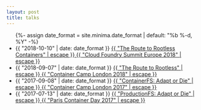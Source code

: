```yaml
---
layout: post
title: talks
---
```


<div class="home">
  <ul class="post-list">
      {%- assign date_format = site.minima.date_format | default: "%b %-d, %Y" -%}
    <li>
      <span class="post-meta">{{ "2018-10-10" | date: date_format }}</span>
        <a class="post-link" href="https://www.youtube.com/watch?v=iFo1KrxdOts&t=1s">
          {{ "The Route to Rootless Containers" | escape }}
        </a>
      <span class="post-meta"><a href="https://www.cloudfoundry.org/event/eusummit2018/">{{ "Cloud Foundry Summit Europe 2018" | escape }}</a></span>
    </li>
    <li>
      <span class="post-meta">{{ "2018-09-07" | date: date_format }}</span>
        <a class="post-link" href="/placeholder">
          {{ "The Route to Rootless" | escape }}
        </a>
      <span class="post-meta"><a href="https://2018.container.camp/uk/">{{ "Container Camp London 2018" | escape }}</a></span>
    </li>
    <li>
      <span class="post-meta">{{ "2017-09-08" | date: date_format }}</span>
        <a class="post-link" href="https://www.youtube.com/watch?v=lctMC1WNd1U&t=74s">
          {{ "ContainerFS: Adapt or Die" | escape }}
        </a>
      <span class="post-meta"><a href="https://2017.container.camp/uk/">{{ "Container Camp London 2017" | escape }}</a></span>
    </li>
    <li>
      <span class="post-meta">{{ "2017-07-13" | date: date_format }}</span>
        <a class="post-link" href="https://www.youtube.com/watch?v=Jh0NARKt1gU">
          {{ "ProductionFS: Adapt or Die" | escape }}
        </a>
      <span class="post-meta"><a href="http://2017.paris-container-day.fr/homepage-en/">{{ "Paris Container Day 2017" | escape }}</a></span>
    </li>
  </ul>
</div>


